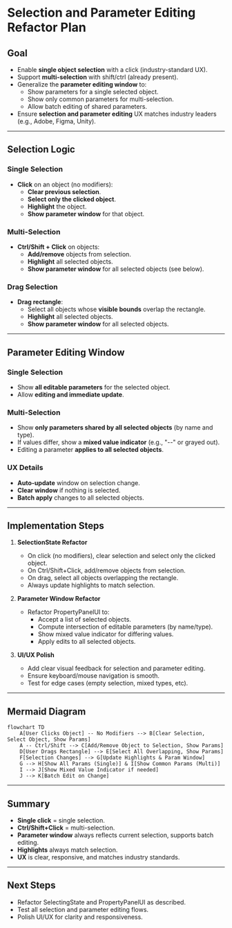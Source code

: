 # Selection and Parameter Editing Refactor Plan

## Goal

- Enable **single object selection** with a click (industry-standard UX).
- Support **multi-selection** with shift/ctrl (already present).
- Generalize the **parameter editing window** to:
  - Show parameters for a single selected object.
  - Show only common parameters for multi-selection.
  - Allow batch editing of shared parameters.
- Ensure **selection and parameter editing** UX matches industry leaders (e.g., Adobe, Figma, Unity).

---

## Selection Logic

### Single Selection

- **Click** on an object (no modifiers):
  - **Clear previous selection**.
  - **Select only the clicked object**.
  - **Highlight** the object.
  - **Show parameter window** for that object.

### Multi-Selection

- **Ctrl/Shift + Click** on objects:
  - **Add/remove** objects from selection.
  - **Highlight** all selected objects.
  - **Show parameter window** for all selected objects (see below).

### Drag Selection

- **Drag rectangle**:
  - Select all objects whose **visible bounds** overlap the rectangle.
  - **Highlight** all selected objects.
  - **Show parameter window** for all selected objects.

---

## Parameter Editing Window

### Single Selection

- Show **all editable parameters** for the selected object.
- Allow **editing and immediate update**.

### Multi-Selection

- Show **only parameters shared by all selected objects** (by name and type).
- If values differ, show a **mixed value indicator** (e.g., "--" or grayed out).
- Editing a parameter **applies to all selected objects**.

### UX Details

- **Auto-update** window on selection change.
- **Clear window** if nothing is selected.
- **Batch apply** changes to all selected objects.

---

## Implementation Steps

1. **SelectionState Refactor**
   - On click (no modifiers), clear selection and select only the clicked object.
   - On Ctrl/Shift+Click, add/remove objects from selection.
   - On drag, select all objects overlapping the rectangle.
   - Always update highlights to match selection.

2. **Parameter Window Refactor**
   - Refactor PropertyPanelUI to:
     - Accept a list of selected objects.
     - Compute intersection of editable parameters (by name/type).
     - Show mixed value indicator for differing values.
     - Apply edits to all selected objects.

3. **UI/UX Polish**
   - Add clear visual feedback for selection and parameter editing.
   - Ensure keyboard/mouse navigation is smooth.
   - Test for edge cases (empty selection, mixed types, etc).

---

## Mermaid Diagram

```mermaid
flowchart TD
    A[User Clicks Object] -- No Modifiers --> B[Clear Selection, Select Object, Show Params]
    A -- Ctrl/Shift --> C[Add/Remove Object to Selection, Show Params]
    D[User Drags Rectangle] --> E[Select All Overlapping, Show Params]
    F[Selection Changes] --> G[Update Highlights & Param Window]
    G --> H[Show All Params (Single)] & I[Show Common Params (Multi)]
    I --> J[Show Mixed Value Indicator if needed]
    J --> K[Batch Edit on Change]
```

---

## Summary

- **Single click** = single selection.
- **Ctrl/Shift+Click** = multi-selection.
- **Parameter window** always reflects current selection, supports batch editing.
- **Highlights** always match selection.
- **UX** is clear, responsive, and matches industry standards.

---

## Next Steps

- Refactor SelectingState and PropertyPanelUI as described.
- Test all selection and parameter editing flows.
- Polish UI/UX for clarity and responsiveness.